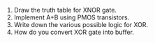 1. Draw the truth table for XNOR gate.
2. Implement A+B using PMOS transistors.
3. Write down the various possible logic for XOR.
4. How do you convert XOR gate into buffer.
